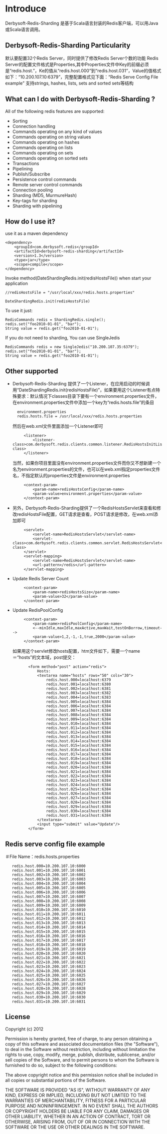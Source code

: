 # Introduce

Derbysoft-Redis-Sharding 是基于Scala语言封装的Redis客户端，可以用Java或Scala语言调用。

## Derbysoft-Redis-Sharding Particularity
默认要配置32个Redis Server，同时提供了修改Redis Server个数的功能
Redis Server的配置文件格式是Properties,其中Properties文件中Key的前缀必须是“redis.host.”，Ke的值从“redis.host.000”到“redis.host.031”，Value的值格式如下：“10.200.107.10:6379”，完整配置格式见下面：“Redis Serve Config File example”
支持strings, hashes, lists, sets and sorted sets等结构

## What can I do with Derbysoft-Redis-Sharding ?
All of the following redis features are supported:

- Sorting
- Connection handling
- Commands operating on any kind of values
- Commands operating on string values
- Commands operating on hashes
- Commands operating on lists
- Commands operating on sets
- Commands operating on sorted sets
- Transactions
- Pipelining
- Publish/Subscribe
- Persistence control commands
- Remote server control commands
- Connection pooling
- Sharding (MD5, MurmureHash)
- Key-tags for sharding
- Sharding with pipelining

## How do I use it?

use it as a maven dependency

    <dependency>
        <groupId>com.derbysoft.redis</groupId>
        <artifactId>derbysoft-redis-sharding</artifactId>
        <version>1.3</version>
        <type>jar</type>
        <scope>compile</scope>
    </dependency>

Invoke method(DateShardingRedis.init(redisHostsFile)) when start your application

    //redisHostsFile = "/usr/local/xxx/redis.hosts.properties"

    DateShardingRedis.init(redisHostsFile)

To use it just:
    
    RedisCommands redis = ShardingRedis.single();
    redis.set("foo2010-01-01", "bar");
    String value = redis.get("foo2010-01-01");

If you do not need to sharding, You can use SingleJedis

    RedisCommands redis = new SingleJedis("10.200.107.35:6379");
    redis.set("foo2010-01-01", "bar");
    String value = redis.get("foo2010-01-01");


## Other supported

- Derbysoft-Redis-Sharding 提供了一个Listener，在应用启动的时候调用“DateShardingRedis.init(redisHostsFile)”，如果要用这个Listener有点特殊要求：默认情况下classes目录下要有一个environment.properties文件，在environment.properties文件中添加一个key为“redis.hosts.file”的条目

        environment.properties
        redis.hosts.file = /usr/local/xxx/redis.hosts.properties

    然后在web.xml文件里面添加一个Listener即可

           <listener>
               <listener-class>com.derbysoft.redis.clients.common.listener.RedisHostsInitListener</listener-class>
           </listener>

    当然，如果你项目里面没有environment.properties文件而你又不想新建一个名为environment.properties的文件，也可以在web.xml指定properties文件名，不指定默认的properties文件是environment.properties

           <context-param>
               <param-name>redisHostsConfig</param-name>
               <param-value>environment.properties</param-value>
           </context-param>

- 另外，Derbysoft-Redis-Sharding提供了一个RedisHostsServlet来查看和修改redisHostsFile配置，GET请求是查看，POST请求是修改，在web.xml添加即可

           <servlet>
               <servlet-name>RedisHostsServlet</servlet-name>
               <servlet-class>com.derbysoft.redis.clients.common.servlet.RedisHostsServlet</servlet-class>
           </servlet>
           <servlet-mapping>
               <servlet-name>RedisHostsServlet</servlet-name>
               <url-pattern>/redis</url-pattern>
           </servlet-mapping>

- Update Redis Server Count

           <context-param>
               <param-name>redisHostsSize</param-name>
               <param-value>32</param-value>
           </context-param>

- Update RedisPoolConfig

           <context-param>
               <param-name>redisPoolConfig</param-name>
               <--minIdle,maxIdle,maxActive,maxWait,testOnBorrow,timeout-->
               <param-value>1,2,-1,-1,true,2000</param-value>
           </context-param>

    如果用这个servlet修改hosts配置，htm文件如下，需要一个name＝“hosts”的文本域，post提交：

             <form method="post" action="redis">
                 Hosts:
                 <textarea name="hosts" rows="50" cols="30">
                     redis.host.000=localhost:6379
                     redis.host.001=localhost:6380
                     redis.host.002=localhost:6381
                     redis.host.003=localhost:6382
                     redis.host.004=localhost:6383
                     redis.host.005=localhost:6384
                     redis.host.006=localhost:6384
                     redis.host.007=localhost:6384
                     redis.host.008=localhost:6384
                     redis.host.009=localhost:6384
                     redis.host.010=localhost:6384
                     redis.host.011=localhost:6384
                     redis.host.012=localhost:6384
                     redis.host.013=localhost:6384
                     redis.host.014=localhost:6384
                     redis.host.015=localhost:6384
                     redis.host.016=localhost:6384
                     redis.host.017=localhost:6384
                     redis.host.018=localhost:6384
                     redis.host.019=localhost:6384
                     redis.host.020=localhost:6384
                     redis.host.021=localhost:6384
                     redis.host.022=localhost:6384
                     redis.host.023=localhost:6384
                     redis.host.024=localhost:6384
                     redis.host.025=localhost:6384
                     redis.host.026=localhost:6384
                     redis.host.027=localhost:6384
                     redis.host.028=localhost:6384
                     redis.host.029=localhost:6384
                     redis.host.030=localhost:6384
                     redis.host.031=localhost:6384
                 </textarea>
                 <input type="submit" value="Update"/>
             </form>

## Redis serve config file example

   ＃File Name：redis.hosts.properties


       redis.host.000=10.200.107.10:6000
       redis.host.001=10.200.107.10:6001
       redis.host.002=10.200.107.10:6002
       redis.host.003=10.200.107.10:6003
       redis.host.004=10.200.107.10:6004
       redis.host.005=10.200.107.10:6005
       redis.host.006=10.200.107.10:6006
       redis.host.007=10.200.107.10:6007
       redis.host.008=10.200.107.10:6008
       redis.host.009=10.200.107.10:6009
       redis.host.010=10.200.107.10:6010
       redis.host.011=10.200.107.10:6011
       redis.host.012=10.200.107.10:6012
       redis.host.013=10.200.107.10:6013
       redis.host.014=10.200.107.10:6014
       redis.host.015=10.200.107.10:6015
       redis.host.016=10.200.107.10:6016
       redis.host.017=10.200.107.10:6017
       redis.host.018=10.200.107.10:6018
       redis.host.019=10.200.107.10:6019
       redis.host.020=10.200.107.10:6020
       redis.host.021=10.200.107.10:6021
       redis.host.022=10.200.107.10:6022
       redis.host.023=10.200.107.10:6023
       redis.host.024=10.200.107.10:6024
       redis.host.025=10.200.107.10:6025
       redis.host.026=10.200.107.10:6026
       redis.host.027=10.200.107.10:6027
       redis.host.028=10.200.107.10:6028
       redis.host.029=10.200.107.10:6029
       redis.host.030=10.200.107.10:6030
       redis.host.031=10.200.107.10:6031

## License

Copyright (c) 2012

Permission is hereby granted, free of charge, to any person
obtaining a copy of this software and associated documentation
files (the "Software"), to deal in the Software without
restriction, including without limitation the rights to use,
copy, modify, merge, publish, distribute, sublicense, and/or sell
copies of the Software, and to permit persons to whom the
Software is furnished to do so, subject to the following
conditions:

The above copyright notice and this permission notice shall be
included in all copies or substantial portions of the Software.

THE SOFTWARE IS PROVIDED "AS IS", WITHOUT WARRANTY OF ANY KIND,
EXPRESS OR IMPLIED, INCLUDING BUT NOT LIMITED TO THE WARRANTIES
OF MERCHANTABILITY, FITNESS FOR A PARTICULAR PURPOSE AND
NONINFRINGEMENT. IN NO EVENT SHALL THE AUTHORS OR COPYRIGHT
HOLDERS BE LIABLE FOR ANY CLAIM, DAMAGES OR OTHER LIABILITY,
WHETHER IN AN ACTION OF CONTRACT, TORT OR OTHERWISE, ARISING
FROM, OUT OF OR IN CONNECTION WITH THE SOFTWARE OR THE USE OR
OTHER DEALINGS IN THE SOFTWARE.

